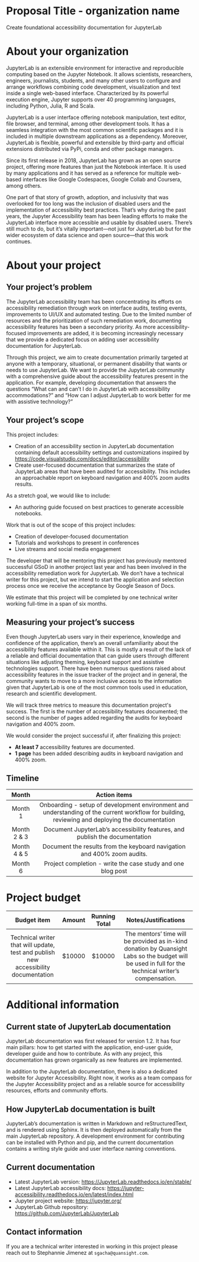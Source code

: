 # Proposal Title - organization name

<!---
Your proposal title should be short and specific. “Update ORGNAME Contributor Guide” is a good proposal title. “Documentation Improvements” is too vague; “Update Sections 5,7,23,99 of Contributor Guide, Create FAQ, and Create Style Guide” is too long.
-->

Create foundational accessibility documentation for JupyterLab

# About your organization

<!---
In this section, tell us about your organization or project in a few short paragraphs. What problem does your project solve? Who are your users and contributors? How long has your organization or project been in existence? Give some context to help us understand why funding your proposal would create a positive impact in open source and the world.
-->

JupyterLab is an extensible environment for interactive and reproducible computing based on the Jupyter Notebook. It allows scientists, researchers, engineers, journalists, students, and many other users to configure and arrange workflows combining code development, visualization and text inside a single web-based interface. Characterized by its powerful execution engine, Jupyter supports over 40 programming languages, including Python, Julia, R and Scala.

JupyterLab is a user interface offering notebook manipulation, text editor, file browser, and terminal, among other development tools. It has a seamless integration with the most common scientific packages and it is included in multiple downstream applications as a dependency. Moreover, JupyterLab is flexible, powerful and extensible by third-party and official extensions distributed via PyPi, conda and other package managers.

Since its first release in 2018, JupyterLab has grown as an open source project, offering more features than just the Notebook interface. It is used by many applications and it has served as a reference for multiple web-based interfaces like Google Codespaces, Google Collab and Coursera, among others.

One part of that story of growth, adoption, and inclusivity that was overlooked for too long was the inclusion of disabled users and the implementation of accessibility best practices. That’s why during the past years, the Jupyter Accessibility team has been leading efforts to make the JupyterLab interface more accessible and usable by disabled users. There’s still much to do, but it’s vitally important—not just for JupyterLab but for the wider ecosystem of data science and open source—that this work continues.

# About your project

## Your project’s problem

<!---
Tell us about the problem your project will help solve. Why is it important to your organization or project to solve this problem?
-->

The JupyterLab accessibility team has been concentrating its efforts on accessibility remediation through work on interface audits, testing events, improvements to UI/UX and automated testing. Due to the limited number of resources and the prioritization of such remediation work, documenting accessibility features has been a secondary priority. As more accessibility-focused improvements are added, it is becoming increasingly necessary that we provide a dedicated focus on adding user accessibility documentation for JupyterLab.

Through this project, we aim to create documentation primarily targeted at anyone with a temporary, situational, or permanent disability that wants or needs to use JupyterLab. We want to provide the JupyterLab community with a comprehensive guide about the accessibility features present in the application. For example, developing documentation that answers the questions “What can and can’t I do in JupyterLab with accessibility accommodations?” and “How can I adjust JupyterLab to work better for me with assistive technology?”

## Your project’s scope

<!---
Tell us about what documentation your organization will create, update, or improve. If some work is deliberately not being done, include that information as well. Include a time estimate, and whether you have already identified organization volunteers and a technical writer to work with your project.
-->

This project includes:

- Creation of an accessibility section in JupyterLab documentation containing default accessibility settings and customizations inspired by https://code.visualstudio.com/docs/editor/accessibility
- Create user-focused documentation that summarizes the state of JupyterLab areas that have been audited for accessibility.  This includes an approachable report on keyboard navigation and 400% zoom audits results.

As a stretch goal, we would like to include:

- An authoring guide focused on best practices to generate accessible notebooks.

Work that is out of the scope of this project includes:

- Creation of developer-focused documentation
- Tutorials and workshops to present in conferences
- Live streams and social media engagement

The developer that will be mentoring this project has previously mentored successful GSoD in another project last year and has been involved in the accessibility remediation work for JupyterLab. We don’t have a technical writer for this project, but we intend to start the  application and selection process once we receive the acceptance by Google Season of Docs.

We estimate that this project will be completed by one technical writer working full-time in a span of six months.

## Measuring your project’s success

<!---
How will you know that your new documentation has helped solve your problem? What metrics will you use, and how will you track them?
-->

Even though JupyterLab users vary in their experience, knowledge and confidence of the application, there’s an overall unfamiliarity about the accessibility features available within it. This is mostly a result of the lack of a reliable and official documentation that can guide users through different situations like adjusting theming, keyboard support and assistive technologies support. There have been numerous questions raised about accessibility features in the issue tracker of the project and in general, the community wants to move to a more inclusive access to the information given that JupyterLab is one of the most common tools used in education, research and scientific development.

We will track three metrics to measure this documentation project's success. The first is the number of accessibility features documented; the second is the number of pages added regarding the audits for keyboard navigation and 400% zoom.

We would consider the project successful if, after finalizing this project:

- **At least 7** accessibility features are documented.
- **1 page** has been added describing audits in keyboard navigation and 400% zoom.

## Timeline

<!---
How long do you estimate this work will take? Are you able to break down the tech writer tasks by month/week?
The project overall will take approximately six months to complete. Once we have the technical writer in the team, we’ll spend the time as follows,
-->

| Month   | Action items |
| :--:    |      :---:   |
| Month 1 | Onboarding - setup of development environment and understanding of the current workflow for building, reviewing and deploying the documentation |
| Month 2 & 3 | Document JupyterLab’s accessibility features, and publish the documentation |
| Month 4 & 5 | Document the results from the keyboard navigation and 400% zoom audits. |
| Month 6 | Project completion - write the case study and one blog post |


# Project budget

<!---
You can include your budget in your proposal, or as a separate link. If your budget is fewer than ten items, we recommend including it in your proposal.
All budgets should be in US dollars. We expect grants to range from US$5000 to US$15000; if your project is outside of that range, please provide additional information to justify your budget.
We expect the bulk of your budget (60-70% minimum) to be allocated to the technical writer working on your project. We recommend budgeting on a per-project basis wherever possible.
We expect open source projects to use open source tools whenever possible; if your project absolutely requires funds for proprietary software licenses or support, please include a justification for the amount.
Other possible expenses include:
Design work to create branding, logos, templates, or other design assets for your documentation site
Minimal amounts (<US$200) for project swag (t-shirts or stickers for your participants). If you use the Season of Docs logo, it must be accompanied by your project or organization logo or name. Your swag may not use the name Google.
Minimal stipends for volunteers who take on considerable mentorship or guidance roles in the project (we recommend no more than $500 per volunteer, please)
Downstream donations to other open source projects should be no more than 10% of your budget total.
Include other budget items as needed, along with justification for the amount sought. Expense justifications should highlight how the expenditure will contribute to the success of the project as a whole.
-->

| Budget item | Amount | Running Total | Notes/Justifications |
| :--:    |      :---:   | :--:    |      :---:   |
| Technical writer that will update, test and publish new accessibility documentation |$10000 |$10000 |The mentors’ time will be provided as in-kind donation by Quansight Labs so the budget will be used in full for the technical writer’s compensation. |

# Additional information

<!--
Include here any additional information that is relevant to your proposal.
Previous experience with technical writers or documentation: If you or any of your mentors have worked with technical writers before, or have developed documentation, mention this in your application. Describe the documentation that you produced and the ways in which you worked with the technical writer. For example, describe any review processes that you used, or how the technical writer's skills were useful to your project. Explain how this previous experience may help you to work with a technical writer in Season of Docs.
-->

## Current state of JupyterLab documentation

JupyterLab documentation was first released for version 1.2. It has four main pillars: how to get started with the application, end-user guide, developer guide and how to contribute. As with any project, this documentation has grown organically as new features are implemented.

In addition to the JupyterLab documentation, there is also a dedicated website for Jupyter Accessibility. Right now, it works as a team compass for the Jupyter Accessibility project and as a reliable source for accessibility resources, efforts and community efforts.

## How JupyterLab documentation is built
JupyterLab’s documentation is written in Markdown and reStructuredText, and is rendered using Sphinx. It is then deployed automatically from the main JupyterLab repository. A development environment for contributing can be installed with Python and pip, and the current documentation contains a writing style guide and user interface naming conventions.

## Current documentation

- Latest JupyterLab version: https://JupyterLab.readthedocs.io/en/stable/
- Latest JupyterLab accessibility docs: https://jupyter-accessibility.readthedocs.io/en/latest/index.html
- Jupyter project website: https://jupyter.org/
- JupyterLab Github repository: https://github.com/JupyterLab/JupyterLab

## Contact information

If you are a technical writer interested in working in this project please reach out to Stephannie Jimenez at `sgacha@quansight.com`.
